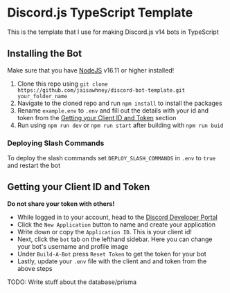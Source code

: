 # Discord.js TypeScript Template

This is the template that I use for making Discord.js v14 bots in TypeScript

## Installing the Bot

Make sure that you have [NodeJS](https://nodejs.org/en/download/) v16.11 or higher installed!

1) Clone this repo using `git clone https://github.com/jaisawhney/discord-bot-template.git your_folder_name`
2) Navigate to the cloned repo and run `npm install` to install the packages
3) Rename `example.env` to `.env` and fill out the details with your id and token from the [Getting your Client ID and Token](#getting-your-client-id-and-token) section
4) Run using `npm run dev` or `npm run start` after building with `npm run buid`

### Deploying Slash Commands
To deploy the slash commands set `DEPLOY_SLASH_COMMANDS` in `.env` to `true` and restart the bot

## Getting your Client ID and Token

**Do not share your token with others!**
- While logged in to your account, head to the [Discord Developer Portal](https://discordapp.com/developers/applications/)
- Click the `New Application` button to name and create your application
- Write down or copy the `Application ID`. This is your client id!
- Next, click the `bot` tab on the lefthand sidebar. Here you can change your bot's username and profile image
- Under `Build-A-Bot` press `Reset Token` to get the token for your bot
- Lastly, update your `.env` file with the client and and token from the above steps

TODO: Write stuff about the database/prisma